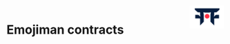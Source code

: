 <picture>
  <source media="(prefers-color-scheme: dark)" srcset=".github/mark-dark.svg">
  <img alt="Dojo logo" align="right" width="80" src=".github/mark-light.svg">
</picture>

# Emojiman contracts
